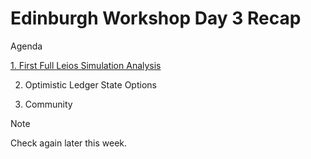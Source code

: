 # Edinburgh Workshop Day 3 Recap

Agenda

[1. First Full Leios Simulation Analysis](https://github.com/input-output-hk/ouroboros-leios/blob/main/analysis/sims/2025w13/analysis.ipynb)

2. Optimistic Ledger State Options

3. Community

> [!Note]
> Check again later this week.